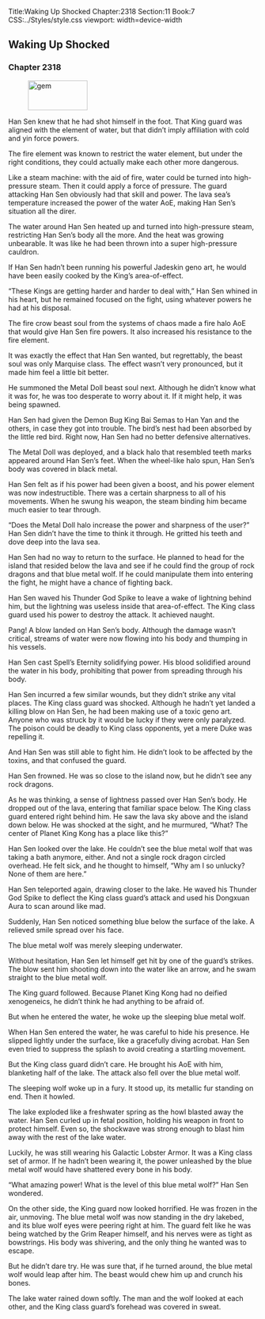 Title:Waking Up Shocked 
Chapter:2318 
Section:11 
Book:7 
CSS:../Styles/style.css 
viewport: width=device-width
  
## Waking Up Shocked
### Chapter 2318
  
<figure>
	<img src="../Images/gem.gif" alt="gem" id="gem" width="120" height="60" />
</figure>
  

  
Han Sen knew that he had shot himself in the foot. That King guard was aligned with the element of water, but that didn’t imply affiliation with cold and yin force powers.

The fire element was known to restrict the water element, but under the right conditions, they could actually make each other more dangerous.

Like a steam machine: with the aid of fire, water could be turned into high-pressure steam. Then it could apply a force of pressure. The guard attacking Han Sen obviously had that skill and power. The lava sea’s temperature increased the power of the water AoE, making Han Sen’s situation all the direr.

The water around Han Sen heated up and turned into high-pressure steam, restricting Han Sen’s body all the more. And the heat was growing unbearable. It was like he had been thrown into a super high-pressure cauldron.

If Han Sen hadn’t been running his powerful Jadeskin geno art, he would have been easily cooked by the King’s area-of-effect.

“These Kings are getting harder and harder to deal with,” Han Sen whined in his heart, but he remained focused on the fight, using whatever powers he had at his disposal.

The fire crow beast soul from the systems of chaos made a fire halo AoE that would give Han Sen fire powers. It also increased his resistance to the fire element.

It was exactly the effect that Han Sen wanted, but regrettably, the beast soul was only Marquise class. The effect wasn’t very pronounced, but it made him feel a little bit better.

He summoned the Metal Doll beast soul next. Although he didn’t know what it was for, he was too desperate to worry about it. If it might help, it was being spawned.

Han Sen had given the Demon Bug King Bai Semas to Han Yan and the others, in case they got into trouble. The bird’s nest had been absorbed by the little red bird. Right now, Han Sen had no better defensive alternatives.

The Metal Doll was deployed, and a black halo that resembled teeth marks appeared around Han Sen’s feet. When the wheel-like halo spun, Han Sen’s body was covered in black metal.

Han Sen felt as if his power had been given a boost, and his power element was now indestructible. There was a certain sharpness to all of his movements. When he swung his weapon, the steam binding him became much easier to tear through.

“Does the Metal Doll halo increase the power and sharpness of the user?” Han Sen didn’t have the time to think it through. He gritted his teeth and dove deep into the lava sea.

Han Sen had no way to return to the surface. He planned to head for the island that resided below the lava and see if he could find the group of rock dragons and that blue metal wolf. If he could manipulate them into entering the fight, he might have a chance of fighting back.

Han Sen waved his Thunder God Spike to leave a wake of lightning behind him, but the lightning was useless inside that area-of-effect. The King class guard used his power to destroy the attack. It achieved naught.

Pang! A blow landed on Han Sen’s body. Although the damage wasn’t critical, streams of water were now flowing into his body and thumping in his vessels.

Han Sen cast Spell’s Eternity solidifying power. His blood solidified around the water in his body, prohibiting that power from spreading through his body.

Han Sen incurred a few similar wounds, but they didn’t strike any vital places. The King class guard was shocked. Although he hadn’t yet landed a killing blow on Han Sen, he had been making use of a toxic geno art. Anyone who was struck by it would be lucky if they were only paralyzed. The poison could be deadly to King class opponents, yet a mere Duke was repelling it.

And Han Sen was still able to fight him. He didn’t look to be affected by the toxins, and that confused the guard.

Han Sen frowned. He was so close to the island now, but he didn’t see any rock dragons.

As he was thinking, a sense of lightness passed over Han Sen’s body. He dropped out of the lava, entering that familiar space below. The King class guard entered right behind him. He saw the lava sky above and the island down below. He was shocked at the sight, and he murmured, “What? The center of Planet King Kong has a place like this?”

Han Sen looked over the lake. He couldn’t see the blue metal wolf that was taking a bath anymore, either. And not a single rock dragon circled overhead. He felt sick, and he thought to himself, “Why am I so unlucky? None of them are here.”

Han Sen teleported again, drawing closer to the lake. He waved his Thunder God Spike to deflect the King class guard’s attack and used his Dongxuan Aura to scan around like mad.

Suddenly, Han Sen noticed something blue below the surface of the lake. A relieved smile spread over his face.

The blue metal wolf was merely sleeping underwater.

Without hesitation, Han Sen let himself get hit by one of the guard’s strikes. The blow sent him shooting down into the water like an arrow, and he swam straight to the blue metal wolf.

The King guard followed. Because Planet King Kong had no deified xenogeneics, he didn’t think he had anything to be afraid of.

But when he entered the water, he woke up the sleeping blue metal wolf.

When Han Sen entered the water, he was careful to hide his presence. He slipped lightly under the surface, like a gracefully diving acrobat. Han Sen even tried to suppress the splash to avoid creating a startling movement.

But the King class guard didn’t care. He brought his AoE with him, blanketing half of the lake. The attack also fell over the blue metal wolf.

The sleeping wolf woke up in a fury. It stood up, its metallic fur standing on end. Then it howled.

The lake exploded like a freshwater spring as the howl blasted away the water. Han Sen curled up in fetal position, holding his weapon in front to protect himself. Even so, the shockwave was strong enough to blast him away with the rest of the lake water.

Luckily, he was still wearing his Galactic Lobster Armor. It was a King class set of armor. If he hadn’t been wearing it, the power unleashed by the blue metal wolf would have shattered every bone in his body.

“What amazing power! What is the level of this blue metal wolf?” Han Sen wondered.

On the other side, the King guard now looked horrified. He was frozen in the air, unmoving. The blue metal wolf was now standing in the dry lakebed, and its blue wolf eyes were peering right at him. The guard felt like he was being watched by the Grim Reaper himself, and his nerves were as tight as bowstrings. His body was shivering, and the only thing he wanted was to escape.

But he didn’t dare try. He was sure that, if he turned around, the blue metal wolf would leap after him. The beast would chew him up and crunch his bones.

The lake water rained down softly. The man and the wolf looked at each other, and the King class guard’s forehead was covered in sweat.